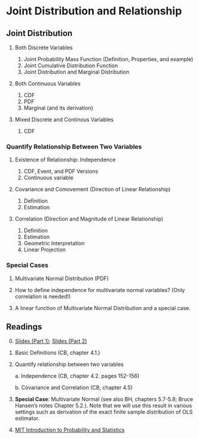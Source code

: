 # Joint Distribution and Relationship

## Joint Distribution

1. Both Discrete Variables
    
    1. Joint Probability Mass Function (Definition,  Properties, and example)
    2. Joint Cumulative Distribution Function
    3. Joint Distribution and Marginal Distribution

2. Both Continuous Variables

    1. CDF
    2. PDF
    3. Marginal (and its derivation)
    
3. Mixed Discrete and Continous Variables

    1. CDF

### Quantify Relationship Between Two Variables

1. Existence of Relationship: Independence

    1. CDF, Event, and PDF Versions 
    2. Continuous variable
    
2. Covariance and Comovement (Direction of Linear Relationship)
    
    1. Definition
    2. Estimation

3. Correlation (Direction and Magnitude of Linear Relationship)

    1. Definition
    2. Estimation
    3. Geometric Interpretation
    4. Linear Projection

### Special Cases

1. Multivariate Normal Distribution (PDF)

2. How to define independence for multivariate normal variables? (Only correlation is needed!)

3. A linear function of Multivariate Normal Distribution and a special case. 



## Readings

0. [Slides (Part 1)](../lectures/topic7-joint_distributions.pdf); [Slides (Part 2)](../lectures/topic7-joint_distributions02.pdf)

1.	Basic Definitions (CB, chapter 4.1.)

2.	Quantify relationship between two variables 

    a.	Independence (CB, chapter 4.2. pages 152-156)
    
    b.	Covariance and Correlation (CB, chapter 4.5)

3.	**Special Case**: Multivariate Normal (see also BH, chapters 5.7-5.8; Bruce Hansen’s notes Chapter 5.2.). Note that we will use this result in various settings such as derivation of the exact finite sample distribution of OLS estimator.


4. [MIT Introduction to Probability and Statistics](https://ocw.mit.edu/courses/mathematics/18-05-introduction-to-probability-and-statistics-spring-2014/readings/MIT18_05S14_Reading7a.pdf)


